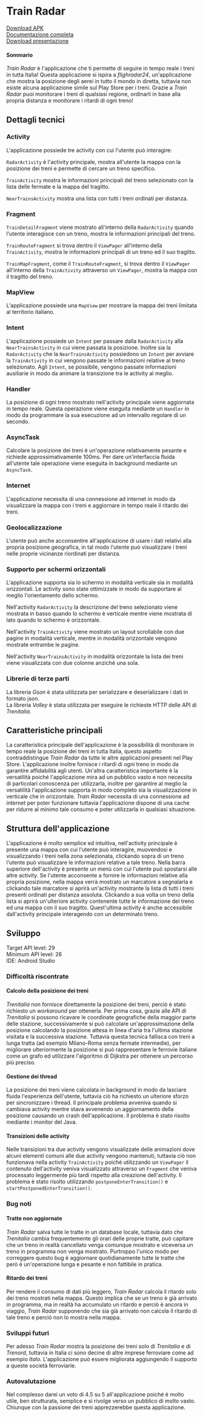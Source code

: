 # Train Radar

[Download APK](https://github.com/bortoz/trainradar/releases/tag/v1.1)\
[Documentazione completa](https://github.com/bortoz/trainradar/blob/master/docs/docs.pdf)\
[Download presentazione](https://github.com/bortoz/trainradar/blob/master/docs/Train%20Radar.pptx)

#### Sommario
_Train Radar_ è l'applicazione che ti permette di seguire in tempo reale i treni in tutta Italia! Questa applicazione si ispira a _flighradar24_, un'applicazione che mostra la posizione degli aerei in tutto il mondo in diretta, tuttavia non esiste alcuna applicazione simile sul Play Store per i treni. Grazie a _Train Radar_ puoi monitorare i treni di qualsiasi regione, ordinarli in base alla propria distanza e monitorare i ritardi di ogni treno!

## Dettagli tecnici

### Activity
L'applicazione possiede tre activity con cui l'utente può interagire:

`RadarActivity` è l'activity principale, mostra all'utente la mappa con la posizione dei treni e permette di cercare un treno specifico.

`TrainActivity` mostra le informazioni principali del treno selezionato con la lista delle fermate e la mappa del tragitto.

`NearTrainsActivity` mostra una lista con tutti i treni ordinati per distanza.

### Fragment
`TrainDetailFragment` viene mostrato all'interno della `RadarActivity` quando l'utente interagisce con un treno, mostra le informazioni principali del treno.

`TrainRouteFragment` si trova dentro il `ViewPager` all'interno della `TrainActivity`, mostra le informazioni principali di un treno ed il suo tragitto.

`TrainMapFragment`, come il `TrainRouteFragment`, si trova dentro il `ViewPager` all'interno della `TrainActivity` attraverso un `ViewPager`, mostra la mappa con il tragitto del treno.

### MapView
L'applicazione possiede una `MapView` per mostrare la mappa dei treni limitata al territorio italiano.

### Intent
L'applicazione possiede un `Intent` per passare dalla `RadarActivity` alla `NearTrainsActivity` in cui viene passata la posizione. Inoltre sia la `RadarActivity` che la `NearTrainsActivity` possiedono un `Intent` per avviare la `TrainActivity` in cui vengono passate le informazioni relative al treno selezionato. Agli `Intent`, se possibile, vengono passate informazioni ausiliarie in modo da animare la transizione tra le activity al meglio.

### Handler
La posizione di ogni treno mostrato nell'activity principale viene aggiornata in tempo reale. Questa operazione viene eseguita mediante un `Handler` in modo da programmare la sua esecuzione ad un intervallo regolare di un secondo.

### AsyncTask
Calcolare la posizione dei treni è un'operazione relativamente pesante e richiede approssimativamente 100ms. Per dare un'interfaccia fluida all'utente tale operazione viene eseguita in background mediante un `AsyncTask`.

### Internet
L'applicazione necessita di una connessione ad internet in modo da visualizzare la mappa con i treni e aggiornare in tempo reale il ritardo dei treni.

### Geolocalizzazione
L'utente può anche acconsentire all'applicazione di usare i dati relativi alla propria posizione geografica, in tal modo l'utente può visualizzare i treni nelle proprie vicinanze riordinati per distanza.

### Supporto per schermi orizzontali
L'applicazione supporta sia lo schermo in modalità verticale sia in modalità orizzontali. Le activity sono state ottimizzate in modo da supportare al meglio l'orientamento dello schermo.

Nell'activity `RadarActivity` la descrizione del treno selezionato viene mostrata in basso quando lo schermo è verticale mentre viene mostrata di lato quando lo schermo è orizzontale.

Nell'activity `TrainActivity` viene mostrato un layout scrollabile con due pagine in modalità verticale, mentre in modalità orizzontale vengono mostrate entrambe le pagine.

Nell'activity `NearTrainsActivity` in modalità orizzontale la lista dei treni viene visualizzata con due colonne anziché una sola.

### Librerie di terze parti
La libreria _Gson_ è stata utilizzata per serializzare e deserializzare i dati in formato json.\
La libreria _Volley_ è stata utilizzata per eseguire le richieste HTTP delle API di _Trenitalia_.

## Caratteristiche principali
La caratteristica principale dell'applicazione è la possibilità di monitorare in tempo reale la posizione dei treni in tutta Italia, questo aspetto contraddistingue _Train Radar_ da tutte le altre applicazioni presenti nel Play Store. L'applicazione inoltre fornisce i ritardi di ogni treno in modo da garantire affidabilità agli utenti. Un'altra caratteristica importante è la versatilità poiché l'applicazione mira ad un pubblico vasto e non necessita di particolari conoscenza per utilizzarla, inoltre per garantire al meglio la versatilità l'applicazione supporta in modo completo sia la visualizzazione in verticale che in orizzontale. _Train Radar_ necessita di una connessione ad internet per poter funzionare tuttavia l'applicazione dispone di una cache per ridurre al minimo tale consumo e poter utilizzarla in qualsiasi situazione.

## Struttura dell'applicazione
L'applicazione è molto semplice ed intuitiva, nell'activity principale è presente una mappa con cui l'utente può interagire, muovendosi e visualizzando i treni nella zona selezionata, clickando sopra di un treno l'utente può visualizzare le informazioni relative a tale treno. Nella barra superiore dell'activity è presente un menù con cui l'utente può spostarsi alle altre activity. Se l'utente acconsente a fornire le informazioni relative alla propria posizione, nella mappa verrà mostrato un marcatore a segnalarla e clickando tale marcatore si aprirà un'activity mostrante la lista di tutti i treni presenti ordinati per distanza assoluta. Clickando a sua volta un treno della lista si aprirà un'ulteriore activity contenente tutte le informazione del treno ed una mappa con il suo tragitto. Quest'ultima activity è anche accessibile dall'activity principale interagendo con un determinato treno.

## Sviluppo
Target API level: 29\
Minimum API level: 26\
IDE: Android Studio

### Difficoltà riscontrate
#### Calcolo della posizione dei treni
_Trenitalia_ non fornisce direttamente la posizione dei treni, perciò è stato richiesto un _workaround_ per ottenerla. Per prima cosa, grazie alle API di _Trenitalia_ si possono ricavare le coordinate geografiche della maggior parte delle stazione, successivamente si può calcolare un'approssimazione della posizione calcolando la posizione attesa in linea d'aria tra l'ultima stazione visitata e la successiva stazione. Tuttavia questa tecnica fallisca con treni a lunga tratta (ad esempio Milano-Roma senza fermate intermedie), per migliorare ulteriormente la posizione si può rappresentare le ferrovie italiane come un grafo ed utilizzare l'algoritmo di Dijkstra per ottenere un percorso più preciso.

#### Gestione dei thread
La posizione dei treni viene calcolata in background in modo da lasciare fluida l'esperienza dell'utente, tuttavia ciò ha richiesto un ulteriore sforzo per sincronizzare i thread. Il principale problema avveniva quando si cambiava activity mentre stava avvenendo un aggiornamento della posizione causando un crash dell'applicazione. Il problema è stato risolto mediante i monitor del Java.

#### Transizioni delle activity
Nelle transizioni tra due activity vengono visualizzate delle animazioni dove alcuni elementi comuni alle due activity vengono mantenuti, tuttavia ciò non funzionava nella activity `TrainActivity` poiché utilizzando un `ViewPager` il contenuto dell'activity veniva visualizzato attraverso un `Fragment` che veniva processato leggermente più tardi rispetto alla creazione dell'activity. Il problema è stato risolto utilizzando `postponeEnterTransition()` e `startPostponedEnterTransition()`.

### Bug noti
#### Tratte non aggiornate
_Train Radar_ salva tutte le tratte in un database locale, tuttavia dato che _Trenitalia_ cambia frequentemente gli orari delle proprie tratte, può capitare che un treno in realtà cancellato venga comunque mostrato e viceversa un treno in programma non venga mostrato. Purtroppo l'unico modo per correggere questo bug è aggiornare quotidianamente tutte le tratte che però è un'operazione lunga e pesante e non fattibile in pratica.

#### Ritardo dei treni
Per rendere il consumo di dati più leggero, _Train Radar_ calcola il ritardo solo dei treno mostrati nella mappa. Questo implica che se un treno è già arrivato in programma, ma in realtà ha accumulato un ritardo e perciò è ancora in viaggio, _Train Radar_ supponendo che sia già arrivato non calcola il ritardo di tale treno e perciò non lo mostra nella mappa.

### Sviluppi futuri
Per adesso _Train Radar_ mostra la posizione dei treni solo di _Trenitalia_ e di _Trenord_, tuttavia in Italia ci sono decine di altre imprese ferroviare come ad esempio _Italo_. L'applicazione può essere migliorata aggiungendo il supporto a queste società ferroviarie.

### Autovalutazione
Nel complesso darei un voto di 4.5 su 5 all'applicazione poiché è molto utile, ben strutturata, semplice e si rivolge verso un pubblico di molto vasto. Chiunque con la passione dei treni apprezzerebbe questa applicazione.
